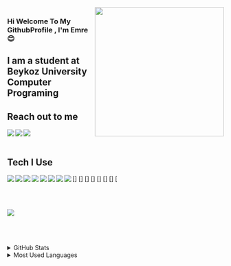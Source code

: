 <img src="https://media.giphy.com/media/i4MAH84pqe2m2aVojc/source.gif" align="right" width="300" height="300" >

### Hi Welcome To My GithubProfile , I'm Emre :blush:

## I am a student at Beykoz University Computer Programing


## Reach out to me 

[<img src="https://img.shields.io/badge/Instagram-E4405F?style=for-the-badge&logo=instagram&logoColor=white" align="left"/>][Instagram]
[<img src="https://img.shields.io/badge/LinkedIn-0077B5?style=for-the-badge&logo=linkedin&logoColor=white" align="left"/>][LinkedIn]
[<img src="https://img.shields.io/badge/Blogger-FF5722?style=for-the-badge&logo=blogger&logoColor=white" align="left"/>][Blog]



[Instagram]:https://www.instagram.com/emrebalclr/
[LinkedIn]:https://www.linkedin.com/in/emrebalcilar/
[Blog]:http://emrebalcilar.blogspot.com/
</br>
</br>


## Tech I Use

[<img src="https://img.shields.io/badge/Python-3776AB?style=for-the-badge&logo=python&logoColor=white" align="left"/>]
[<img src="https://img.shields.io/badge/C%23-239120?style=for-the-badge&logo=c-sharp&logoColor=white" align="left"/>]
[<img src="https://img.shields.io/badge/C%2B%2B-00599C?style=for-the-badge&logo=c%2B%2B&logoColor=white" align="left"/>]
[<img src="https://img.shields.io/badge/Java-ED8B00?style=for-the-badge&logo=java&logoColor=white" align="left"/>]
[<img src="https://img.shields.io/badge/Kotlin-0095D5?&style=for-the-badge&logo=kotlin&logoColor=white" align="left"/>]
[<img src="https://img.shields.io/badge/MySQL-00000F?style=for-the-badge&logo=mysql&logoColor=white" align="left"/>]
[<img src="https://img.shields.io/badge/Microsoft_Excel-217346?style=for-the-badge&logo=microsoft-excel&logoColor=white" align="left"/>]
[<img src="https://img.shields.io/badge/C%2B%2B-00599C?style=for-the-badge&logo=c%2B%2B&logoColor=white" align="left"/>


</br>
</br>

![](https://komarev.com/ghpvc/?username=your-github-EmreBalcilar&color=green)


</br>
</br>
</br>
<details>
<summary>GitHub Stats</summary>
<img src="https://github-readme-stats.vercel.app/api?username=EmreBalcilar&theme=merko">

</details>

<details>
<summary>Most Used Languages</summary>
<img src="https://github-readme-stats.vercel.app/api/top-langs/?username=EmreBalcilar&layout=compact">

